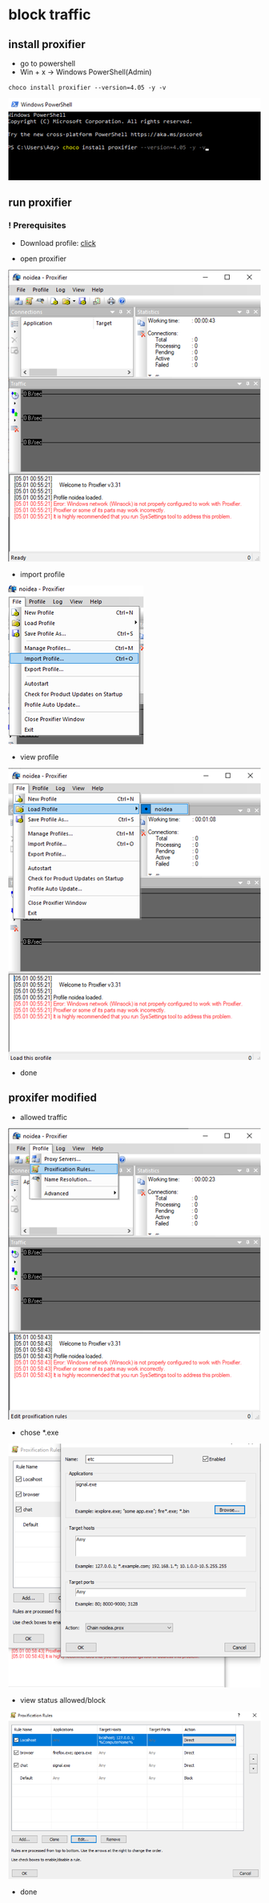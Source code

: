 # block traffic 


## install proxifier

* go to powershell  
* Win + x -> Windows PowerShell(Admin)

```
choco install proxifier --version=4.05 -y -v
```

![proxifier](assets/img/fox/ScreenShot_20220501011611.png)

## run proxifier

### ! Prerequisites

* Download profile: [click](https://www.dropbox.com/s/xp9b2uhkjo0ush2/noidea.ppx?dl=0)


* open proxifier

![open](assets/img/fox/ScreenShot_20220501005616.png)

* import profile

![load](assets/img/fox/ScreenShot_20220501012406.png)

* view profile

![view](assets/img/fox/ScreenShot_20220501005641.png)

* done


## proxifer modified

* allowed traffic

![allowed](assets/img/fox/ScreenShot_20220501005917.png)

* chose *.exe

![target](assets/img/fox/ScreenShot_20220501010842.png)

* view status allowed/block 

![status](assets/img/fox/ScreenShot_20220501014423.png)

* done


